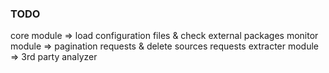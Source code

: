 ### TODO

core module => load configuration files & check external packages
monitor module => pagination requests & delete sources requests
extracter module => 3rd party analyzer
